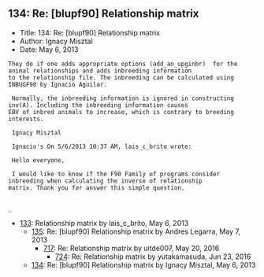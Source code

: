 ## 134: Re: [blupf90] Relationship matrix

- Title: 134: Re: [blupf90] Relationship matrix
- Author: Ignacy Misztal
- Date: May 6, 2013

```
They do if one adds appropriate options (add_an_upginbr)  for the animal relationships and adds inbreeding information
to the relationship file. The inbreeding can be calculated using INBUGF90 by Ignacio Aguilar.

 Normally, the inbreeding information is ignored in constructing inv(A). Including the inbreeding information causes
EBV of inbred animals to increase, which is contrary to breeding interests.
  
 Ignacy Misztal

 Ignacio's On 5/6/2013 10:37 AM, lais_c_brito wrote:

 Hello everyone,

 I would like to know if the F90 Family of programs consider inbreeding when calculating the inverse of relationship
matrix. Thank you for answer this simple question.


_

```

- [133](0133.md): Relationship matrix by lais_c_brito, May 6, 2013
    - [135](0135.md): Re: [blupf90] Relationship matrix by Andres Legarra, May 7, 2013
        - [717](0717.md): Re: Relationship matrix by uitde007, May 20, 2016
            - [724](0724.md): Re: Relationship matrix by yutakamasuda, Jun 23, 2016
    - [134](0134.md): Re: [blupf90] Relationship matrix by Ignacy Misztal, May 6, 2013
